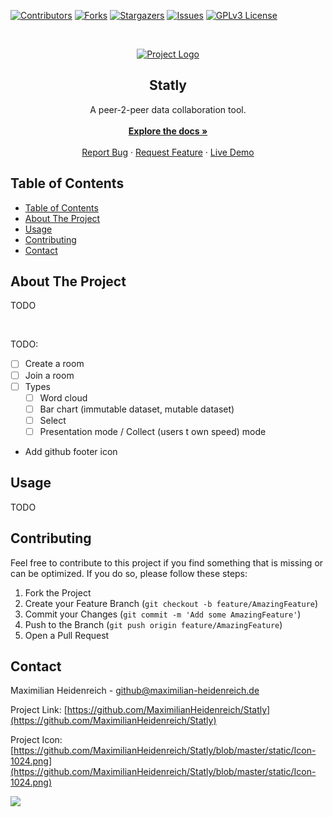 <!-- PROJECT SHIELDS -->
<!--
*** I'm using markdown "reference style" links for readability.
*** Reference links are enclosed in brackets [ ] instead of parentheses ( ).
*** See the bottom of this document for the declaration of the reference variables
*** for contributors-url, forks-url, etc. This is an optional, concise syntax you may use.
*** https://www.markdownguide.org/basic-syntax/#reference-style-links
-->
[![Contributors][contributors-shield]][contributors-url]
[![Forks][forks-shield]][forks-url]
[![Stargazers][stars-shield]][stars-url]
[![Issues][issues-shield]][issues-url]
[![GPLv3 License][license-shield]][license-url]

<!-- MARKDOWN LINKS & IMAGES -->
<!-- https://www.markdownguide.org/basic-syntax/#reference-style-links -->
[contributors-shield]: https://img.shields.io/github/contributors/MaximilianHeidenreich/Statly.svg?style=flat-square
[contributors-url]: https://github.com/MaximilianHeidenreich/Statly/graphs/contributors
[forks-shield]: https://img.shields.io/github/forks/MaximilianHeidenreich/Statly?style=flat-square
[forks-url]: https://github.com/MaximilianHeidenreich/Statly/network
[stars-shield]: https://img.shields.io/github/stars/MaximilianHeidenreich/Statly?style=flat-square
[stars-url]: https://github.com/MaximilianHeidenreich/Statly/stargazers
[issues-shield]: https://img.shields.io/github/issues/MaximilianHeidenreich/Statly?style=flat-square
[issues-url]: https://github.com/MaximilianHeidenreich/Statly/issues
[license-shield]: https://img.shields.io/github/license/MaximilianHeidenreich/Statly?style=flat-square
[license-url]: https://github.com/MaximilianHeidenreich/Statly/blob/master/LICENSE

<!-- PROJECT HEADER -->
<br />
<p align="center">
  <a href="https://github.com/MaximilianHeidenreich/Statly">
    <img src="https://github.com/MaximilianHeidenreich/Statly/blob/master/static/Icon-128.png?raw=true" alt="Project Logo" >
  </a>

  <h2 align="center">Statly</h2>

  <p align="center">
    A peer-2-peer data collaboration tool.
    <br>
    <br />
    <a href="#"><strong>Explore the docs »</strong></a>
    <br />
    <br />
    <a href="https://github.com/MaximilianHeidenreich/Statly/issues">Report Bug</a>
    ·
    <a href="https://github.com/MaximilianHeidenreich/Statly/issues">Request Feature</a>
    ·
    <a href="https://statly.maximilian-heidenreich.de">Live Demo</a>
  </p>
</p>

<!-- TABLE OF CONTENTS -->
## Table of Contents

- [Table of Contents](#table-of-contents)
- [About The Project](#about-the-project)
- [Usage](#usage)
- [Contributing](#contributing)
- [Contact](#contact)

<!-- ABOUT THE PROJECT -->
## About The Project

TODO

<br>

TODO:
- [ ] Create a room
- [ ] Join a room
- [ ] Types
  - [ ] Word cloud
  - [ ] Bar chart (immutable dataset, mutable dataset)
  - [ ] Select
  - [ ] Presentation mode / Collect (users t own speed) mode

- Add github footer icon

<!-- USAGE -->
## Usage

TODO


<!-- CONTRIBUTING -->
## Contributing

Feel free to contribute to this project if you find something that is missing or can be optimized.
If you do so, please follow these steps:

1. Fork the Project
2. Create your Feature Branch (`git checkout -b feature/AmazingFeature`)
3. Commit your Changes (`git commit -m 'Add some AmazingFeature'`)
4. Push to the Branch (`git push origin feature/AmazingFeature`)
5. Open a Pull Request


<!-- CONTACT -->
## Contact

Maximilian Heidenreich - github@maximilian-heidenreich.de

Project Link: [https://github.com/MaximilianHeidenreich/Statly](https://github.com/MaximilianHeidenreich/Statly)

Project Icon: [https://github.com/MaximilianHeidenreich/Statly/blob/master/static/Icon-1024.png](https://github.com/MaximilianHeidenreich/Statly/blob/master/static/Icon-1024.png)

<a href="https://www.buymeacoffee.com/maximili"><img src="https://img.buymeacoffee.com/button-api/?text=Buy me a coffee&emoji=&slug=maximili&button_colour=5F7FFF&font_colour=ffffff&font_family=Cookie&outline_colour=000000&coffee_colour=FFDD00"></a>